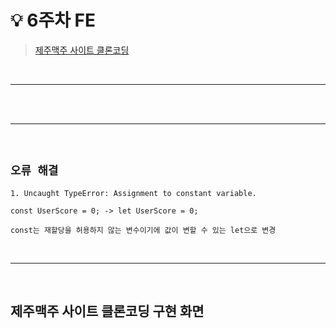 # 💡 **6주차 FE**

> [제주맥주 사이트 클론코딩](https://jejubeer.co.kr/2022barrelseries)
> 
> 
<br>
<hr>
<br>


<br>
<hr>
<br>

## **`오류 해결`**

    1. Uncaught TypeError: Assignment to constant variable.

    const UserScore = 0; -> let UserScore = 0;
    
    const는 재할당을 허용하지 않는 변수이기에 값이 변할 수 있는 let으로 변경

<br>
<hr>
<br>

## 제주맥주 사이트 클론코딩 구현 화면

<img src="">